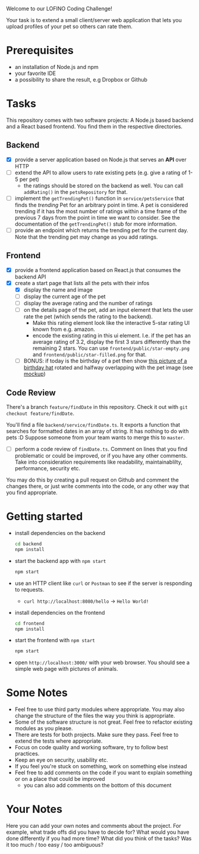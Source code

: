 Welcome to our LOFINO Coding Challenge!

Your task is to extend a small client/server web application that lets you upload profiles of your pet so others can rate them.

# Prerequisites

- an installation of Node.js and npm
- your favorite IDE
- a possibility to share the result, e.g Dropbox or Github

# Tasks

This repository comes with two software projects: A Node.js based backend and a React based frontend. You find them in the respective directories.

## Backend

- [x] provide a server application based on Node.js that serves an **API** over HTTP
- [ ] extend the API to allow users to rate existing pets (e.g. give a rating of 1-5 per pet)
  - the ratings should be stored on the backend as well. You can call `addRating()` in the `petsRepository` for that.
- [ ] implement the `getTrendingPet()` function in `service/petsService` that finds the _trending_ Pet for an arbitrary point in time. A pet is considered trending if it has the most number of ratings within a time frame of the previous 7 days from the point in time we want to consider. See the documentation of the `getTrendingPet()` stub for more information.
- [ ] provide an endpoint which returns the trending pet for the current day. Note that the trending pet may change as you add ratings.

## Frontend

- [x] provide a frontend application based on React.js that consumes the backend API
- [x] create a start page that lists all the pets with their infos
  - [x] display the name and image
  - [ ] display the current age of the pet
  - [ ] display the average rating and the number of ratings
  - [ ] on the details page of the pet, add an input element that lets the user rate the pet (which sends the rating to the backend).
    - Make this rating element look like the interactive 5-star rating UI known from e.g. amazon.
    - encode the existing rating in this ui element. I.e. if the pet has an average rating of 3.2, display the first 3 stars differently than the remaining 2 stars. You can use `frontend/public/star-empty.png` and `frontend/public/star-filled.png` for that.
  - [ ] BONUS: if today is the birthday of a pet then show [this picture of a birthday hat](frontend/public/birthday-hat.png) rotated and halfway overlapping with the pet image (see [mockup](mockups/birthday-hat.png))

## Code Review

There's a branch `feature/findDate` in this repository. Check it out with `git checkout feature/findDate`.

You'll find a file `backend/service/findDate.ts`. It exports a function that searches for formatted dates in an array of string. It has nothing to do with pets :D Suppose someone from your team wants to merge this to `master`.

- [ ] perform a code review of `findDate.ts`. Comment on lines that you find problematic or could be improved, or if you have any other comments. Take into consideration requirements like readability, maintainablilty, performance, security etc.

You may do this by creating a pull request on Github and comment the changes there, or just write comments into the code, or any other way that you find appropriate.

# Getting started

- install dependencies on the backend

  ```bash
  cd backend
  npm install
  ```

- start the backend app with `npm start`
  ```bash
  npm start
  ```
- use an HTTP client like `curl` or `Postman` to see if the server is responding to requests.

  - `curl http://localhost:8080/hello` -> `Hello World!`

- install dependencies on the frontend
  ```bash
  cd frontend
  npm install
  ```
- start the frontend with `npm start`
  ```bash
  npm start
  ```
- open `http://localhost:3000/` with your web browser. You should see a simple web page with pictures of animals.

# Some Notes

- Feel free to use third party modules where appropriate. You may also change the structure of the files the way you think is appropriate.
- Some of the software structure is not great. Feel free to refactor existing modules as you please.
- There are tests for both projects. Make sure they pass. Feel free to extend the tests where appropriate.
- Focus on code quality and working software, try to follow best practices.
- Keep an eye on security, usability etc.
- If you feel you're stuck on something, work on something else instead
- Feel free to add comments on the code if you want to explain something or on a place that could be improved
  - you can also add comments on the bottom of this document

# Your Notes

Here you can add your own notes and comments about the project.
For example, what trade offs did you have to decide for? What would you have done differently if you had more time?
What did you think of the tasks? Was it too much / too easy / too ambiguous?
